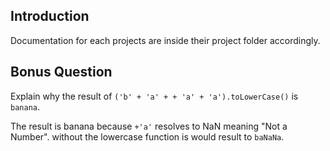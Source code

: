 ## Introduction

Documentation for each projects are inside their project folder accordingly.

## Bonus Question

Explain why the result of `('b' + 'a' + + 'a' + 'a').toLowerCase()` is `banana`.

The result is banana because `+'a'` resolves to NaN meaning "Not a Number". without the lowercase function is would result to `baNaNa`.
